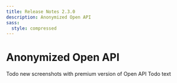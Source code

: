 ```yaml
---
title: Release Notes 2.3.0
description: Anonymized Open API
sass:
  style: compressed
---
```

# Anonymized Open API
Todo new screenshots with premium version of Open API
Todo text




